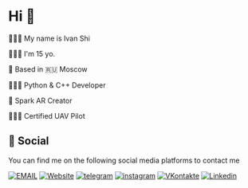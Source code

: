 # Hi 👋

🧑🏻‍💻 My name is Ivan Shi

🧑🏻‍💼 I'm 15 yo.

🌇 Based in 🇷🇺 Moscow

🧑🏻‍💻 Python & C++ Developer

👾 Spark AR Creator

🧑🏻‍✈️ Certified UAV Pilot



## 📱 Social 
You can find me on the following social media platforms to contact me

<a href="mailto:ivan@shiryaeff.ru"><img src="https://img.shields.io/static/v1?label=&message=EMAIL&color=%23005FF9&style=for-the-badge&logo=mail.ru&logoColor=%23FFFFFF" alt="EMAIL"></a> <a href="https://shiryaeff.ru"><img src="https://img.shields.io/static/v1?label=&message=Website&color=%230076D6&style=for-the-badge&logo=internet-explorer" alt="Website"></a> <a href="https://t.me/ivnshrv"><img src="https://img.shields.io/static/v1?label=&message=telegram&color=%2326A5E4&style=for-the-badge&logo=telegram&logoColor=%2326A5E4" alt="telegram"></a> <a href="https://instagram.com/ivnshrv"><img src="https://img.shields.io/static/v1?label=&message=instagram&color=%23E4405F&style=for-the-badge&logo=instagram&logoColor=%23FFFFFF" alt="instagram"></a> <a href="https://vk.com/ivnshrv"><img src="https://img.shields.io/static/v1?label=&message=VKontakte&color=%230077FF&style=for-the-badge&logo=vk&logoColor=%23FFFFFF" alt="VKontakte"></a> <a href="https://www.linkedin.com/in/shiryaeff/"><img src="https://img.shields.io/static/v1?label=&message=Linkedin&color=%230A66C2&style=for-the-badge&logo=linkedin" alt="Linkedin"></a> 




